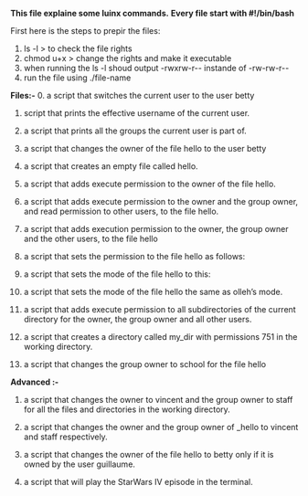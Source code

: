**This file explaine some luinx commands.**
**Every file start with #!/bin/bash**

First here is the steps to prepir the files:
1. ls -l > to check the file rights
2. chmod u+x > change the rights and make it executable
3. when running the ls -l shoud output -rwxrw-r-- instande of -rw-rw-r--
4. run the file using ./file-name

**Files:-**
0. a script that switches the current user to the user betty

1. script that prints the effective username of the current user.

2. a script that prints all the groups the current user is part of.

3.  a script that changes the owner of the file hello to the user betty

4. a script that creates an empty file called hello.

5. a script that adds execute permission to the owner of the file hello.

6. a script that adds execute permission to the owner and the group owner, and read permission to other users, to the file hello.

7. a script that adds execution permission to the owner, the group owner and the other users, to the file hello

8. a script that sets the permission to the file hello as follows:

9.  a script that sets the mode of the file hello to this:

10. a script that sets the mode of the file hello the same as olleh’s mode.

11. a script that adds execute permission to all subdirectories of the current directory for the owner, the group owner and all other users.

12. a script that creates a directory called my_dir with permissions 751 in the working directory.

13. a script that changes the group owner to school for the file hello

**Advanced :-**
1. a script that changes the owner to vincent and the group owner to staff for all the files and directories in the working directory.

2. a script that changes the owner and the group owner of _hello to vincent and staff respectively.

3.  a script that changes the owner of the file hello to betty only if it is owned by the user guillaume.

4.  a script that will play the StarWars IV episode in the terminal.

